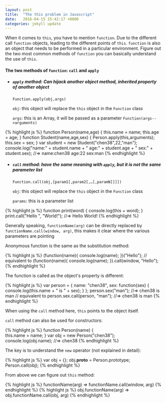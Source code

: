 ```yaml
---
layout: post
title:  "The this problem in Javascript"
date:   2016-04-15 15:42:17 +0800
categories: jekyll update
---
```


When it comes to `this`, you have to mention `function`. Due to the different call `function` objects, leading to the different points of `this`. `function` is also an object that needs to be performed in a particular environment. Figure out the two most common methods of `function` you can basically understand the use of `this`.

#### The two methods of `function`: `call` and `apply`

* ##### `apply` method: Can hijack another object method, inherited property of another object

	`Function.apply(obj,args)`
    
	`obj`: this object will replace the `this` object in the `Function` class
    
	`args`: this is an Array, it will be passed as a parameter `Function(args-->arguments)`
	
{% highlight js %}
function Person(name,age) {
  this.name = name;
  this.age = age;
}
function Student(name,age,sex) {
  Person.apply(this,arguments);
  this.sex = sex;
}
var student = new Student("chen38",22,"man");
console.log("name:" + student.name + " age:" + student.age + " sex:" + student.sex);
//=> name:chen38 age:22 sex:man
{% endhighlight %}
	
* ##### `call` method: have the same meaning with `apply`, but it is not the same parameter list
	
	`Function.call(obj,[param1[,param2[,…[,paramN]]]])`
        
    `obj`: this object will replace the `this` object in the `Function` class
    
    `params`: this is a parameter list
    
{% highlight js %}
function print(word) {
  console.log(this + word);
}
print.call("Hello ", "World!"); //=> Hello World!
{% endhighlight %}
    
Generally speaking, `functionName(arg)` can be directly replaced by `functionName.call(window, arg)`, this makes it clear where the various parameters are pointing
    
Anonymous function is the same as the substitution method:
    
{% highlight js %}
(function(name){
  console.log(name);
})("Hello");
// equivalent to
(function(name){
  console.log(name);
}).call(window, "Hello");
{% endhighlight %}
    
The function is called as the object's property is different:
   
{% highlight js %}
var person = {
  name: "chen38",
  sex: function(sex) {
    console.log(this.name + " is " + sex);
  }
};
person.sex("man"); //=> chen38 is man
// equivalent to
person.sex.call(person, "man"); //=> chen38 is man
{% endhighlight %}

When using the `call` method here, `this` points to the object itself.
    
`call` method can also be used for constructors:
   
{% highlight js %}
function Person(name) {  
  this.name = name;
}
var obj = new Person("chen38");
console.log(obj.name); //=> chen38
{% endhighlight %}

The key is to understand the `new` operator (not explained in detail):
    
{% highlight js %}
var obj = {};
obj.__proto__ = Person.prototype;
Person.call(obj);
{% endhighlight %}
    
From above we can figure out `this` method:
   
{% highlight js %}
functionName(arg) => functionName.call(window, arg)
{% endhighlight %}
{% highlight js %}
obj.functionName(arg) => obj.functionName.call(obj, arg)
{% endhighlight %}
